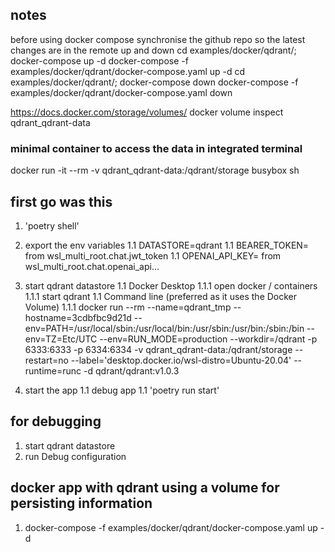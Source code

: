 ## notes
before using docker compose synchronise the github repo so the latest changes are in the remote
up and down
cd examples/docker/qdrant/; docker-compose up -d
docker-compose -f examples/docker/qdrant/docker-compose.yaml up -d
cd examples/docker/qdrant/; docker-compose down
docker-compose -f examples/docker/qdrant/docker-compose.yaml down

https://docs.docker.com/storage/volumes/
docker volume inspect qdrant_qdrant-data
### minimal container to access the data in integrated terminal
docker run -it --rm -v qdrant_qdrant-data:/qdrant/storage busybox sh

## first go was this
1. 'poetry shell'
1. export the env variables
    1.1 DATASTORE=qdrant
    1.1 BEARER_TOKEN= from wsl_multi_root.chat.jwt_token
    1.1 OPENAI_API_KEY= from wsl_multi_root.chat.openai_api...
1. start qdrant datastore
    1.1 Docker Desktop
        1.1.1 open docker / containers
        1.1.1 start qdrant
    1.1 Command line (preferred as it uses the Docker Volume)
        1.1.1 docker run --rm --name=qdrant_tmp --hostname=3cdbfbc9d21d --env=PATH=/usr/local/sbin:/usr/local/bin:/usr/sbin:/usr/bin:/sbin:/bin --env=TZ=Etc/UTC --env=RUN_MODE=production --workdir=/qdrant -p 6333:6333 -p 6334:6334 -v qdrant_qdrant-data:/qdrant/storage --restart=no --label='desktop.docker.io/wsl-distro=Ubuntu-20.04' --runtime=runc -d qdrant/qdrant:v1.0.3

1. start the app
    1.1 debug app
    1.1 'poetry run start'


## for debugging
1. start qdrant datastore
1. run Debug configuration

## docker app with qdrant using a volume for persisting information
1. docker-compose -f examples/docker/qdrant/docker-compose.yaml up -d
